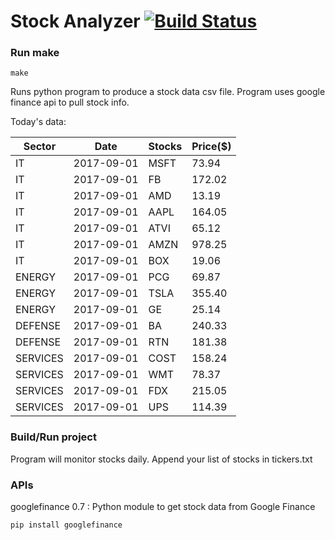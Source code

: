# Stock Analyzer [![Build Status](https://travis-ci.org/ogoyal/StockAnalyzer.svg?branch=master)](https://travis-ci.org/ogoyal/StockAnalyzer)

### Run make
```
make
```

Runs python program to produce a stock data csv file. Program uses google finance api to pull stock info.

Today's data:

| Sector| Date| Stocks| Price($) | 
| --- | --- | --- | ---  | 
| IT| 2017-09-01| MSFT| 73.94 | 
| IT| 2017-09-01| FB| 172.02 | 
| IT| 2017-09-01| AMD| 13.19 | 
| IT| 2017-09-01| AAPL| 164.05 | 
| IT| 2017-09-01| ATVI| 65.12 | 
| IT| 2017-09-01| AMZN| 978.25 | 
| IT| 2017-09-01| BOX| 19.06 | 
| ENERGY| 2017-09-01| PCG| 69.87 | 
| ENERGY| 2017-09-01| TSLA| 355.40 | 
| ENERGY| 2017-09-01| GE| 25.14 | 
| DEFENSE| 2017-09-01| BA| 240.33 | 
| DEFENSE| 2017-09-01| RTN| 181.38 | 
| SERVICES| 2017-09-01| COST| 158.24 | 
| SERVICES| 2017-09-01| WMT| 78.37 | 
| SERVICES| 2017-09-01| FDX| 215.05 | 
| SERVICES| 2017-09-01| UPS| 114.39 | 

### Build/Run project

Program will monitor stocks daily. Append your list of stocks in tickers.txt

### APIs
googlefinance 0.7 : Python module to get stock data from Google Finance

```
pip install googlefinance
```

